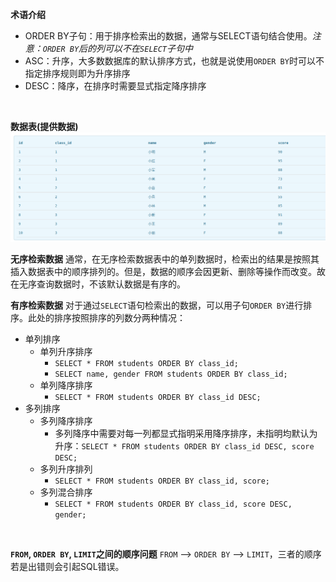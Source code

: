 **术语介绍**

- ORDER BY子句：用于排序检索出的数据，通常与SELECT语句结合使用。*注意：`ORDER BY`后的列可以不在`SELECT`子句中*
- ASC：升序，大多数数据库的默认排序方式，也就是说使用`ORDER BY`时可以不指定排序规则即为升序排序
- DESC：降序，在排序时需要显式指定降序排序

<br>

**数据表(提供数据)**
![数据表](./static/images/students.png)
<br>

**无序检索数据**
通常，在无序检索数据表中的单列数据时，检索出的结果是按照其插入数据表中的顺序排列的。但是，数据的顺序会因更新、删除等操作而改变。故在无序查询数据时，不该默认数据是有序的。
<br>

**有序检索数据**
对于通过`SELECT`语句检索出的数据，可以用子句`ORDER BY`进行排序。此处的排序按照排序的列数分两种情况：

- 单列排序
  - 单列升序排序
    - `SELECT * FROM students ORDER BY class_id;`
    - `SELECT name, gender FROM students ORDER BY class_id;`
  - 单列降序排序
    - `SELECT * FROM students ORDER BY class_id DESC;`
- 多列排序
  - 多列降序排序
    - 多列降序中需要对每一列都显式指明采用降序排序，未指明均默认为升序：`SELECT * FROM students ORDER BY class_id DESC, score DESC;`
  - 多列升序排列
    - `SELECT * FROM students ORDER BY class_id, score;`
  - 多列混合排序
    - `SELECT * FROM students ORDER BY class_id, score DESC, gender;`

<br>

**`FROM`, `ORDER BY`, `LIMIT`之间的顺序问题**
`FROM` --> `ORDER BY` --> `LIMIT`，三者的顺序若是出错则会引起SQL错误。
